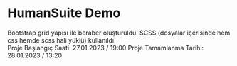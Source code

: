 # HumanSuite Demo

Bootstrap grid yapısı ile beraber oluşturuldu. SCSS (dosyalar içerisinde hem css hemde scss hali yüklü) kullanıldı.
<br>
Proje Başlangıç Saati: 27.01.2023 / 19:00 Proje Tamamlanma Tarihi: 28.01.2023 / 13:20
